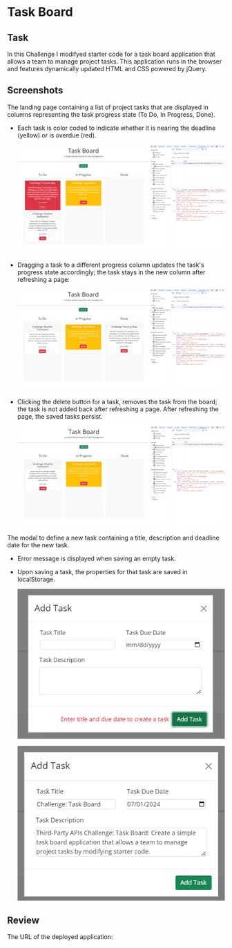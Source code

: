 # Task Board

## Task

In this Challenge I modifyed starter code for a task board application that allows a team to manage project tasks. This application runs in the browser and features dynamically updated HTML and CSS powered by jQuery.

## Screenshots

The landing page containing a list of project tasks that are displayed in columns representing the task progress state (To Do, In Progress, Done). 
- Each task is color coded to indicate whether it is nearing the deadline (yellow) or is overdue (red).

  ![alt text](assets/screenshots/image-2.png)

- Dragging a task to a different progress column updates the task's progress state accordingly; the task stays in the new column after refreshing a page:

  ![alt text](assets/screenshots/image-3.png)

- Clicking the delete button for a task, removes the task from the board; the task is not added back after refreshing a page. After refreshing the page, the saved tasks persist.

  ![alt text](assets/screenshots/image-4.png)

The modal to define a new task containing a title, description and deadline date for the new task. 
- Error message is displayed when saving an empty task.
- Upon saving a task, the properties for that task are saved in localStorage.

  ![alt text](assets/screenshots/image.png)

  ![alt text](assets/screenshots/image-1.png)



## Review

The URL of the deployed application: 